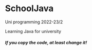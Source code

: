 # SchoolJava

Uni programming 2022-23/2

Learning Java for university

##### If you copy the code, at least change it!

